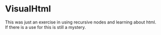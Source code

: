 # VisualHtml

This was just an exercise in using recursive nodes and learning about html.  If there is a use for this is still a mystery.
